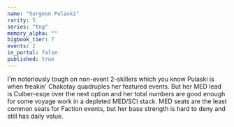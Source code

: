 ```yaml
---
name: "Surgeon Pulaski"
rarity: 5
series: "tng"
memory_alpha: ""
bigbook_tier: 7
events: 2
in_portal: false
published: true
---
```


I'm notoriously tough on non-event 2-skillers which you know Pulaski is when freakin' Chakotay quadruples her featured events.  But her MED lead is Culber-esqe over the next option and her total numbers are good enough for some voyage work in a depleted MED/SCI stack. MED seats are the least common seats for Faction events, but her base strength is hard to deny and still has daily value.
